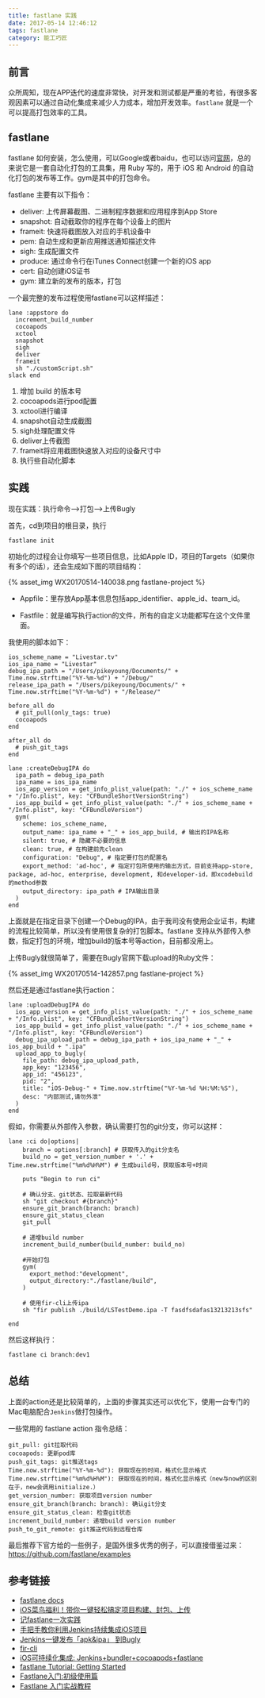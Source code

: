 ```yaml
---
title: fastlane 实践
date: 2017-05-14 12:46:12
tags: fastlane
category: 能工巧匠
---
```


## 前言

众所周知，现在APP迭代的速度非常快，对开发和测试都是严重的考验，有很多客观因素可以通过自动化集成来减少人力成本，增加开发效率。`fastlane` 就是一个可以提高打包效率的工具。

## fastlane

fastlane 如何安装，怎么使用，可以Google或者baidu，也可以访问[官网](https://docs.fastlane.tools/getting-started/android/setup/)，总的来说它是一套自动化打包的工具集，用 Ruby 写的，用于 iOS 和 Android 的自动化打包的发布等工作。gym是其中的打包命令。

fastlane 主要有以下指令：

* deliver: 上传屏幕截图、二进制程序数据和应用程序到App Store
* snapshot: 自动截取你的程序在每个设备上的图片
* frameit: 快速将截图放入对应的手机设备中
* pem: 自动生成和更新应用推送通知描述文件
* sigh: 生成配置文件
* produce: 通过命令行在iTunes Connect创建一个新的iOS app
* cert: 自动创建iOS证书
* gym: 建立新的发布的版本，打包

一个最完整的发布过程使用fastlane可以这样描述：

```
lane :appstore do
  increment_build_number
  cocoapods
  xctool
  snapshot
  sigh
  deliver
  frameit
  sh "./customScript.sh"
slack end
```

1. 增加 build 的版本号
2. cocoapods进行pod配置
3. xctool进行编译
4. snapshot自动生成截图
5. sigh处理配置文件
6. deliver上传截图
7. frameit将应用截图快速放入对应的设备尺寸中
8. 执行些自动化脚本

## 实践

现在实践：执行命令-->打包-->上传Bugly

首先，cd到项目的根目录，执行

```shell
fastlane init
```

初始化的过程会让你填写一些项目信息，比如Apple ID，项目的Targets（如果你有多个的话），还会生成如下图的项目结构：

{% asset_img WX20170514-140038.png fastlane-project %}

* Appfile：里存放App基本信息包括app_identifier、apple_id、team_id。

* Fastfile：就是编写执行action的文件，所有的自定义功能都写在这个文件里面。

我使用的脚本如下：

```shell
ios_scheme_name = "Livestar.tv"
ios_ipa_name = "Livestar"
debug_ipa_path = "/Users/pikeyoung/Documents/" + Time.now.strftime("%Y-%m-%d") + "/Debug/"
release_ipa_path = "/Users/pikeyoung/Documents/" + Time.now.strftime("%Y-%m-%d") + "/Release/"

before_all do
  # git_pull(only_tags: true)
  cocoapods
end

after_all do
  # push_git_tags
end

lane :createDebugIPA do
  ipa_path = debug_ipa_path
  ipa_name = ios_ipa_name
  ios_app_version = get_info_plist_value(path: "./" + ios_scheme_name + "/Info.plist", key: "CFBundleShortVersionString")
  ios_app_build = get_info_plist_value(path: "./" + ios_scheme_name + "/Info.plist", key: "CFBundleVersion")
  gym(
    scheme: ios_scheme_name,
    output_name: ipa_name + "_" + ios_app_build, # 输出的IPA名称
    silent: true, # 隐藏不必要的信息
    clean: true, # 在构建前先clean
    configuration: "Debug", # 指定要打包的配置名
    export_method: 'ad-hoc', # 指定打包所使用的输出方式，目前支持app-store, package, ad-hoc, enterprise, development, 和developer-id，即xcodebuild的method参数
    output_directory: ipa_path # IPA输出目录
  )
end
```

上面就是在指定目录下创建一个Debug的IPA，由于我司没有使用企业证书，构建的流程比较简单，所以没有使用很复杂的打包脚本。fastlane 支持从外部传入参数，指定打包的环境，增加build的版本号等action，目前都没用上。

上传Bugly就很简单了，需要在Bugly官网下载upload的Ruby文件：

{% asset_img WX20170514-142857.png fastlane-project %}

然后还是通过fastlane执行action：

```shell
lane :uploadDebugIPA do
  ios_app_version = get_info_plist_value(path: "./" + ios_scheme_name + "/Info.plist", key: "CFBundleShortVersionString")
  ios_app_build = get_info_plist_value(path: "./" + ios_scheme_name + "/Info.plist", key: "CFBundleVersion")
  debug_ipa_upload_path = debug_ipa_path + ios_ipa_name + "_" + ios_app_build + ".ipa"
  upload_app_to_bugly(
    file_path: debug_ipa_upload_path,
    app_key: "123456",
    app_id: "456123",
    pid: "2",
    title: "iOS-Debug-" + Time.now.strftime("%Y-%m-%d %H:%M:%S"),
    desc: "内部测试,请勿外泄"
  )
end
```

假如，你需要从外部传入参数，确认需要打包的git分支，你可以这样：

```shell
lane :ci do|options|
    branch = options[:branch] # 获取传入的git分支名
    build_no = get_version_number + '.' + Time.new.strftime("%m%d%H%M") # 生成build号，获取版本号+时间

    puts "Begin to run ci"

    # 确认分支、git状态、拉取最新代码
    sh "git checkout #{branch}"
    ensure_git_branch(branch: branch)
    ensure_git_status_clean
    git_pull

    # 递增build number
    increment_build_number(build_number: build_no)

    #开始打包
    gym(
      export_method:"development",
      output_directory:"./fastlane/build",
    )

    # 使用fir-cli上传ipa
    sh "fir publish ./build/LSTestDemo.ipa -T fasdfsdafas13213213sfs"

end
```

然后这样执行：

```shell
fastlane ci branch:dev1
```

## 总结

上面的action还是比较简单的，上面的步骤其实还可以优化下，使用一台专门的Mac电脑配合`Jenkins`做打包操作。

一些常用的 fastlane action 指令总结：

```shell
git_pull: git拉取代码
cocoapods: 更新pod库
push_git_tags: git推送tags
Time.now.strftime("%Y-%m-%d"): 获取现在的时间，格式化显示格式
Time.new.strftime("%m%d%H%M"): 获取现在的时间，格式化显示格式（new与now的区别在于，new会调用initialize.）
get_version_number: 获取项目version number
ensure_git_branch(branch: branch): 确认git分支
ensure_git_status_clean: 检查git状态
increment_build_number: 递增build version number
push_to_git_remote: git推送代码到远程仓库
```
最后推荐下官方给的一些例子，是国外很多优秀的例子，可以直接借鉴过来：
https://github.com/fastlane/examples

## 参考链接

* [fastlane docs](https://docs.fastlane.tools/)
* [iOS菜鸟福利！带你一键轻松搞定项目构建、封包、上传](http://www.jianshu.com/p/38786933ba9c)
* [记fastlane一次实践](http://www.jianshu.com/p/8e571c835844?utm_campaign=maleskine&utm_content=note&utm_medium=writer_share&utm_source=weibo)
* [手把手教你利用Jenkins持续集成iOS项目](http://www.jianshu.com/p/41ecb06ae95f#)
* [Jenkins一键发布「apk&ipa」 到Bugly](http://blog.csdn.net/zhf198909/article/details/53365812)
* [fir-cli](https://github.com/FIRHQ/fir-cli)
* [iOS可持续化集成: Jenkins+bundler+cocoapods+fastlane](http://www.cocoachina.com/ios/20150728/12733.html)
* [fastlane Tutorial: Getting Started](https://www.raywenderlich.com/136168/fastlane-tutorial-getting-started-2)
* [Fastlane入门:初级使用篇](http://www.jianshu.com/p/9f66b7a106ea)
* [Fastlane 入门实战教程](https://libraries.io/github/mythkiven/AD_Fastlane)




